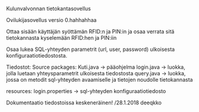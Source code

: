Kulunvalvonnan tietokantasovellus

Ovilukijasovellus versio 0.hahhahhaa

Ottaa sisään käyttäjän syöttämän RFID:n ja PIN:in ja osaa verrata sitä tietokannasta kyselemään RFID:hen ja PIN:iin

Osaa lukea SQL-yhteyden parametrit (url, user, password) ulkoisesta konfiguraatiotiedostosta.


Tiedostot:
Source packages:
    Kuti.java -> pääohjelma
    login.java -> luokka, jolla luetaan yhteysparametrit ulkoisesta tiedostosta
    query.java -> luokka, jossa on metodit sql-yhteyden avaamiselle ja tietojen noudolle tietokannasta

resources:
    login.properties -> sql-yhteyden konfiguraatiotiedosto


Dokumentaatio tiedostoissa keskeneräinen! /28.1.2018 deeqkko
